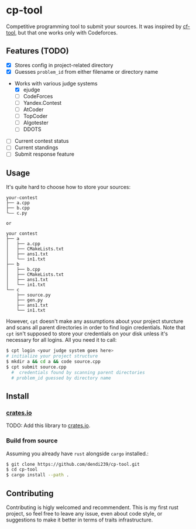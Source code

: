 # cp-tool

Competitive programming tool to submit your sources. 
It was inspired by [cf-tool](https://github.com/xalanq/cf-tool), but that one works only with Codeforces.

## Features (TODO)

- [x] Stores config in project-related directory
- [x] Guesses `problem_id` from either filename or directory name
- Works with various judge systems
  - [x] ejudge
  - [ ] CodeForces
  - [ ] Yandex.Contest
  - [ ] AtCoder
  - [ ] TopCoder
  - [ ] Algotester
  - [ ] DDOTS
- [ ] Current contest status
- [ ] Current standings
- [ ] Submit response feature

## Usage

It's quite hard to choose how to store your sources: 
```plain
your-contest
├── a.cpp
├── b.cpp
└—— c.py

or

your contest
├── a
│   ├── a.cpp
│   ├── CMakeLists.txt
│   ├── ans1.txt
│   └── in1.txt
├── b
│   ├── b.cpp
│   ├── CMakeLists.txt
│   ├── ans1.txt
│   └── in1.txt
└── c
    ├── source.py
    ├── gen.py
    ├── ans1.txt
    └── in1.txt
```
However, `cpt` doesn't make any assumptions about your project sturcture and scans all parent directories in order to find login credentials. 
Note that `cpt` isn't supposed to store your credentials on your disk unless it's necessary for all logins.
All you need it to call: 
```sh
$ cpt login <your judge system goes here>
# initialize your project structure
$ mkdir a && cd a && code source.cpp
$ cpt submit source.cpp
  #  credentials found by scanning parent directories
  # problem_id guessed by directory name
```

## Install

### [crates.io]()

TODO: Add this library to [crates.io]().

### Build from source

Assuming you already have `rust` alongside `cargo` installed.: 
```sh
$ git clone https://github.com/dendi239/cp-tool.git
$ cd cp-tool
$ cargo install --path .
```

## Contributing

Contributing is higly welcomed and recommendent.
This is my first rust project, so feel free to leave any issue, even about code style, or suggestions to make it better in terms of traits infrastructure.


